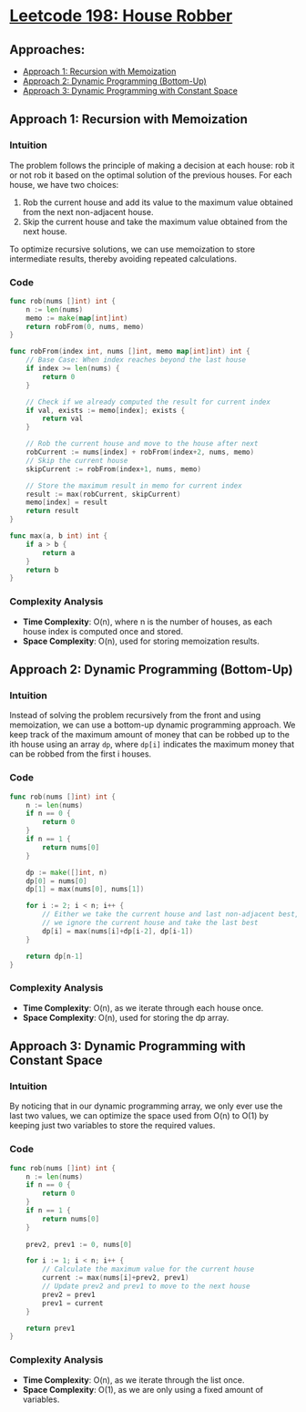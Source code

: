 # [Leetcode 198: House Robber](https://leetcode.com/problems/house-robber/)

## Approaches:
- [Approach 1: Recursion with Memoization](#approach-1-recursion-with-memoization)
- [Approach 2: Dynamic Programming (Bottom-Up)](#approach-2-dynamic-programming-bottom-up)
- [Approach 3: Dynamic Programming with Constant Space](#approach-3-dynamic-programming-with-constant-space)

## Approach 1: Recursion with Memoization

### Intuition
The problem follows the principle of making a decision at each house: rob it or not rob it based on the optimal solution of the previous houses. For each house, we have two choices:
1. Rob the current house and add its value to the maximum value obtained from the next non-adjacent house.
2. Skip the current house and take the maximum value obtained from the next house.

To optimize recursive solutions, we can use memoization to store intermediate results, thereby avoiding repeated calculations.

### Code
```go
func rob(nums []int) int {
    n := len(nums)
    memo := make(map[int]int)
    return robFrom(0, nums, memo)
}

func robFrom(index int, nums []int, memo map[int]int) int {
    // Base Case: When index reaches beyond the last house
    if index >= len(nums) {
        return 0
    }

    // Check if we already computed the result for current index
    if val, exists := memo[index]; exists {
        return val
    }

    // Rob the current house and move to the house after next
    robCurrent := nums[index] + robFrom(index+2, nums, memo)
    // Skip the current house
    skipCurrent := robFrom(index+1, nums, memo)

    // Store the maximum result in memo for current index
    result := max(robCurrent, skipCurrent)
    memo[index] = result
    return result
}

func max(a, b int) int {
    if a > b {
        return a
    }
    return b
}
```

### Complexity Analysis
- **Time Complexity**: O(n), where n is the number of houses, as each house index is computed once and stored.
- **Space Complexity**: O(n), used for storing memoization results.

## Approach 2: Dynamic Programming (Bottom-Up)

### Intuition
Instead of solving the problem recursively from the front and using memoization, we can use a bottom-up dynamic programming approach. We keep track of the maximum amount of money that can be robbed up to the ith house using an array `dp`, where `dp[i]` indicates the maximum money that can be robbed from the first i houses.

### Code
```go
func rob(nums []int) int {
    n := len(nums)
    if n == 0 {
        return 0
    }
    if n == 1 {
        return nums[0]
    }

    dp := make([]int, n)
    dp[0] = nums[0]
    dp[1] = max(nums[0], nums[1])

    for i := 2; i < n; i++ {
        // Either we take the current house and last non-adjacent best, or
        // we ignore the current house and take the last best
        dp[i] = max(nums[i]+dp[i-2], dp[i-1])
    }

    return dp[n-1]
}
```

### Complexity Analysis
- **Time Complexity**: O(n), as we iterate through each house once.
- **Space Complexity**: O(n), used for storing the dp array.

## Approach 3: Dynamic Programming with Constant Space

### Intuition
By noticing that in our dynamic programming array, we only ever use the last two values, we can optimize the space used from O(n) to O(1) by keeping just two variables to store the required values.

### Code
```go
func rob(nums []int) int {
    n := len(nums)
    if n == 0 {
        return 0
    }
    if n == 1 {
        return nums[0]
    }
    
    prev2, prev1 := 0, nums[0]

    for i := 1; i < n; i++ {
        // Calculate the maximum value for the current house
        current := max(nums[i]+prev2, prev1)
        // Update prev2 and prev1 to move to the next house
        prev2 = prev1
        prev1 = current
    }

    return prev1
}
```

### Complexity Analysis
- **Time Complexity**: O(n), as we iterate through the list once.
- **Space Complexity**: O(1), as we are only using a fixed amount of variables.

